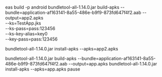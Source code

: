 eas build -p android
bundletool-all-1.14.0.jar build-apks --bundle=application-af163141-8a55-486e-b9f9-873fd647f4f2.aab --output=app2.apks \
                       --ks=TestApp.jks \
                       --ks-pass=pass:123456 \
                       --ks-key-alias=key0 \
                       --key-pass=pass:123456

bundletool-all-1.14.0.jar install-apks --apks=app2.apks


bundletool-all-1.14.0.jar build-apks --bundle=application-af163141-8a55-486e-b9f9-873fd647f4f2.aab --output=app.apks
bundletool-all-1.14.0.jar install-apks --apks=app.apks
pause